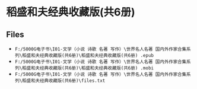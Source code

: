 # 稻盛和夫经典收藏版(共6册)

## Files

- `F:/5000G电子书\I01-文学（小说 诗歌 名著 写作）\世界名人名著 国内外作家合集系列\稻盛和夫经典收藏版(共6册)\稻盛和夫经典收藏版(共6册) .epub`
- `F:/5000G电子书\I01-文学（小说 诗歌 名著 写作）\世界名人名著 国内外作家合集系列\稻盛和夫经典收藏版(共6册)\稻盛和夫经典收藏版(共6册) .mobi`
- `F:/5000G电子书\I01-文学（小说 诗歌 名著 写作）\世界名人名著 国内外作家合集系列\稻盛和夫经典收藏版(共6册)\files.txt`

